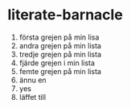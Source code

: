 # literate-barnacle
1. första grejen på min lisa 
2. andra grejen på min lista
3. tredje grejen på min lista 
4. fjärde grejen i min lista
5. femte grejen på min lista
6. ännu en
7. yes
8. läffet till